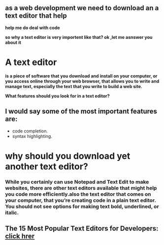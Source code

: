 ## as a web development we need to download an a text editor that help 
**help me do deal with code**

 **so why  a text editor is very importent like that?
ok ,let me asnswer you about it**

# A text editor 
**is a piece of software that you download and install on
your computer, or you access online through your web browser, that
allows you to write and manage text, especially the text that you write
to build a web site.**

**What features should you look for in a text editor?**
## I would say some of the most important features are:
 - code completion.
 - syntax highlighting.
 

# why should you download yet another text editor?
### While you certainly can use Notepad and Text Edit to make websites, there are other text editors available that might help you code more efficiently.also the text editor that comes on your computer, that you’re creating code in a plain text editor. You should not see options for making text bold, underlined, or italic.

## The 15 Most Popular Text Editors for Developers: [click hrer](https://www.webfx.com/blog/web-design/the-15-most-popular-text-editors-for-developers/)


